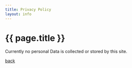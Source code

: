 ```yaml
---
title: Privacy Policy
layout: info
---
```

# {{ page.title }}

Currently no personal Data is collected or stored by this site.

[back](./)